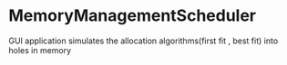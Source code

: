 # MemoryManagementScheduler
GUI application simulates the allocation algorithms(first fit , best fit) into holes in memory
